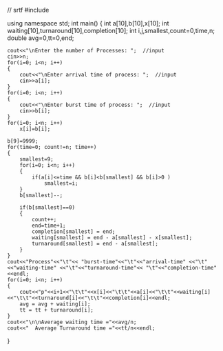 // srtf
#include<iostream>

using namespace std;
int main()
{
    int a[10],b[10],x[10];
    int waiting[10],turnaround[10],completion[10];
    int i,j,smallest,count=0,time,n;
    double avg=0,tt=0,end;

    cout<<"\nEnter the number of Processes: ";  //input
    cin>>n;
    for(i=0; i<n; i++)
    {
        cout<<"\nEnter arrival time of process: ";  //input
        cin>>a[i];
    }
    for(i=0; i<n; i++)
    {
        cout<<"\nEnter burst time of process: ";  //input
        cin>>b[i];
    }
    for(i=0; i<n; i++)
        x[i]=b[i];

    b[9]=9999;
    for(time=0; count!=n; time++)
    {
        smallest=9;
        for(i=0; i<n; i++)
        {
            if(a[i]<=time && b[i]<b[smallest] && b[i]>0 )
                smallest=i;
        }
        b[smallest]--;

        if(b[smallest]==0)
        {
            count++;
            end=time+1;
            completion[smallest] = end;
            waiting[smallest] = end - a[smallest] - x[smallest];
            turnaround[smallest] = end - a[smallest];
        }
    }
    cout<<"Process"<<"\t"<< "burst-time"<<"\t"<<"arrival-time" <<"\t"<<"waiting-time" <<"\t"<<"turnaround-time"<< "\t"<<"completion-time"<<endl;
    for(i=0; i<n; i++)
    {
        cout<<"p"<<i+1<<"\t\t"<<x[i]<<"\t\t"<<a[i]<<"\t\t"<<waiting[i]<<"\t\t"<<turnaround[i]<<"\t\t"<<completion[i]<<endl;
        avg = avg + waiting[i];
        tt = tt + turnaround[i];
    }
    cout<<"\n\nAverage waiting time ="<<avg/n;
    cout<<"  Average Turnaround time ="<<tt/n<<endl;
}

